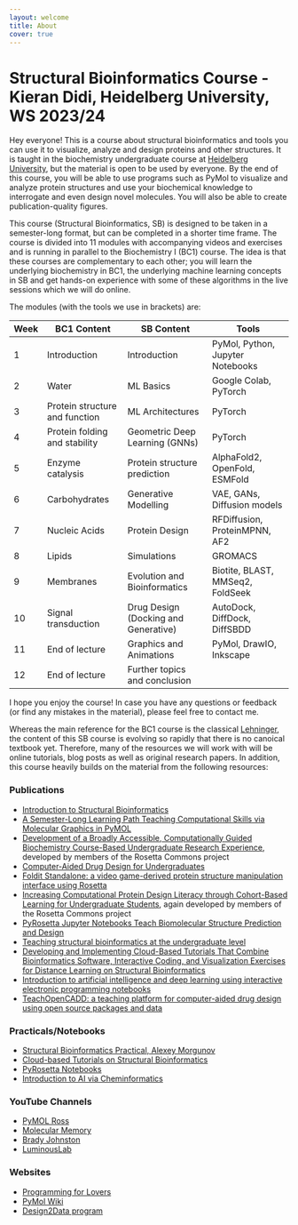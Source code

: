 ```yaml
---
layout: welcome
title: About
cover: true
---
```


# Structural Bioinformatics Course - Kieran Didi, Heidelberg University, WS 2023/24

Hey everyone! This is a course about structural bioinformatics and tools you can use it to visualize, analyze and design proteins and other structures. It is taught in the biochemistry undergraduate course at [Heidelberg University](https://www.uni-heidelberg.de/en), but the material is open to be used by everyone. By the end of this course, you will be able to use programs such as PyMol to visualize and analyze protein structures and use your biochemical knowledge to interrogate and even design novel molecules. You will also be able to create publication-quality figures. 

This course (Structural Bioinformatics, SB) is designed to be taken in a semester-long format, but can be completed in a shorter time frame. The course is divided into 11 modules with accompanying videos and exercises and is running in parallel to the Biochemistry I (BC1) course. The idea is that these courses are complementary to each other; you will learn the underlying biochemistry in BC1, the underlying machine learning concepts in SB and get hands-on experience with some of these algorithms in the live sessions which we will do online. 

The modules (with the tools we use in brackets) are:

| Week 	| BC1 Content                    	| SB Content                               	| Tools                               	|
|------	|--------------------------------	|------------------------------------------	|-------------------------------------	|
| 1    	| Introduction                   	| Introduction                             	| PyMol, Python, Jupyter Notebooks    	|
| 2    	| Water                          	| ML Basics                             	| Google Colab, PyTorch               	|
| 3    	| Protein structure and function 	| ML Architectures                         	| PyTorch                             	|
| 4    	| Protein folding and stability  	| Geometric Deep Learning (GNNs)            | PyTorch        	                    |
| 5    	| Enzyme catalysis               	| Protein structure prediction              | AlphaFold2, OpenFold, ESMFold       	|
| 6    	| Carbohydrates                  	| Generative Modelling                      | VAE, GANs, Diffusion models  	        |
| 7    	| Nucleic Acids                  	| Protein Design                            | RFDiffusion, ProteinMPNN, AF2   	    |
| 8    	| Lipids                         	| Simulations                           	| GROMACS    	                        |
| 9    	| Membranes                      	| Evolution and Bioinformatics     	        | Biotite, BLAST, MMSeq2, FoldSeek      |
| 10   	| Signal transduction             	| Drug Design (Docking and Generative)     	| AutoDock, DiffDock, DiffSBDD          |
| 11   	| End of lecture                 	| Graphics and Animations                   | PyMol, DrawIO, Inkscape           	|
| 12   	| End of lecture                 	| Further topics and conclusion             |                                   	|

I hope you enjoy the course! In case you have any questions or feedback (or find any mistakes in the material), please feel free to contact me.

Whereas the main reference for the BC1 course is the classical [Lehninger](https://www.macmillanlearning.com/college/ca/product/Lehninger-Principles-of-Biochemistry/p/1319228003), the content of this SB course is evolving so rapidly that there is no canoical textbook yet. Therefore, many of the resources we will work with will be online tutorials, blog posts as well as original research papers. In addition, this course heavily builds on the material from the following resources:

### Publications
- [Introduction to Structural Bioinformatics](https://research.vu.nl/en/publications/preface-to-introduction-to-structural-bioinformatics)
- [A Semester-Long Learning Path Teaching Computational Skills via Molecular Graphics in PyMOL](https://meridian.allenpress.com/the-biophysicist/article/3/2/106/489572/A-Semester-Long-Learning-Path-Teaching)
- [Development of a Broadly Accessible, Computationally Guided Biochemistry Course-Based Undergraduate Research Experience](https://pubs.acs.org/doi/10.1021/acs.jchemed.0c01073?ref=pdf), developed by members of the Rosetta Commons project
- [Computer-Aided Drug Design for Undergraduates](https://pubs.acs.org/doi/10.1021/acs.jchemed.8b00712)
- [Foldit Standalone: a video game-derived protein structure manipulation interface using Rosetta](https://academic.oup.com/bioinformatics/article/33/17/2765/3803439)
- [Increasing Computational Protein Design Literacy through Cohort-Based Learning for Undergraduate Students](https://pubs.acs.org/doi/10.1021/acs.jchemed.2c00500), again developed by members of the Rosetta Commons project
- [PyRosetta Jupyter Notebooks Teach Biomolecular Structure Prediction and Design](https://meridian.allenpress.com/the-biophysicist/article/2/1/108/464092/PyRosetta-Jupyter-Notebooks-Teach-Biomolecular)
- [Teaching structural bioinformatics at the undergraduate level](https://iubmb.onlinelibrary.wiley.com/doi/full/10.1002/bmb.2003.494031060287)
- [Developing and Implementing Cloud-Based Tutorials That Combine Bioinformatics Software, Interactive Coding, and Visualization Exercises for Distance Learning on Structural Bioinformatics](https://pubs.acs.org/doi/10.1021/acs.jchemed.1c00022)
- [Introduction to artificial intelligence and deep learning using interactive electronic programming notebooks](https://onlinelibrary.wiley.com/doi/10.1002/ardp.202200628)
- [TeachOpenCADD: a teaching platform for computer-aided drug design using open source packages and data](https://jcheminf.biomedcentral.com/articles/10.1186/s13321-019-0351-x)

### Practicals/Notebooks
- [Structural Bioinformatics Practical, Alexey Morgunov](https://github.com/alexeymorgunov/structbioinfo)
- [Cloud-based Tutorials on Structural Bioinformatics](https://github.com/pb3lab/ibm3202)
- [PyRosetta Notebooks](https://github.com/RosettaCommons/PyRosetta.notebooks)
- [Introduction to AI via Cheminformatics](https://github.com/kochgroup/intro_pharma_ai)

### YouTube Channels
- [PyMOL Ross](https://www.youtube.com/@pymolross)
- [Molecular Memory](https://www.youtube.com/playlist?list=PLUMhYZpMLtal_Z7to3by2ATHP-cI4ma5X)
- [Brady Johnston](https://www.youtube.com/@BradyJohnston)
- [LuminousLab](https://www.youtube.com/@LuminousLab)

### Websites
- [Programming for Lovers](https://compeau.cbd.cmu.edu/programming-for-lovers/)
- [PyMol Wiki](https://pymolwiki.org/index.php/Main_Page)
- [Design2Data program](https://d2d.ucdavis.edu/)


